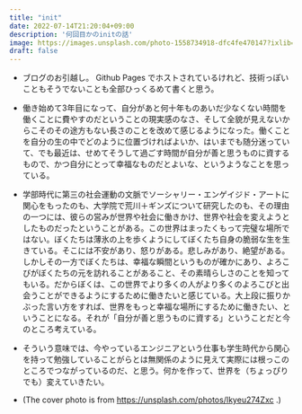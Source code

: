 ```yaml
---
title: "init"
date: 2022-07-14T21:20:04+09:00
description: '何回目かのinitの話'
image: https://images.unsplash.com/photo-1558734918-dfc4fe470147?ixlib=rb-1.2.1&ixid=MnwxMjA3fDB8MHxwaG90by1wYWdlfHx8fGVufDB8fHx8&auto=format&fit=crop&w=1470&q=80
draft: false
---
```


- ブログのお引越し。 Github Pages でホストされているけれど、技術っぽいこともそうでないことも全部ひっくるめて書くと思う。
- 働き始めて3年目になって、自分があと何十年ものあいだ少なくない時間を働くことに費やすのだということの現実感のなさ、そして全貌が見えないからこそのその途方もない長さのことを改めて感じるようになった。働くことを自分の生の中でどのように位置づければよいか、はいまでも随分迷っていて、でも最近は、せめてそうして過ごす時間が自分が善と思うものに資するもので、かつ自分にとって幸福なものだとよいな、というようなことを思っている。
- 学部時代に第三の社会運動の文脈でソーシャリー・エンゲイジド・アートに関心をもったのも、大学院で荒川＋ギンズについて研究したのも、その理由の一つには、彼らの営みが世界や社会に働きかけ、世界や社会を変えようとしたものだったということがある。この世界はまったくもって完璧な場所ではない。ぼくたちは薄氷の上を歩くようにしてぼくたち自身の脆弱な生を生きている。そこには不安があり、怒りがある。悲しみがあり、絶望がある。しかしその一方でぼくたちは、幸福な瞬間というものが確かにあり、よろこびがぼくたちの元を訪れることがあること、その素晴らしさのことを知ってもいる。だからぼくは、この世界でより多くの人がより多くのよろこびと出会うことができるようにするために働きたいと感じている。大上段に振りかぶった言い方をすれば、世界をもっと幸福な場所にするために働きたい、ということになる。それが「自分が善と思うものに資する」ということだと今のところ考えている。
- そういう意味では、今やっているエンジニアという仕事も学生時代から関心を持って勉強していることがらとは無関係のように見えて実際には根っこのところでつながっているのだ、と思う。何かを作って、世界を（ちょっぴりでも）変えていきたい。



- (The cover photo is from https://unsplash.com/photos/Ikyeu274Zxc .)
